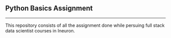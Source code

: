 ## Python Basics Assignment 
----------------------------------------------------------------

This repository consists of all the assignment done while persuing full stack data scientist courses in Ineuron.
